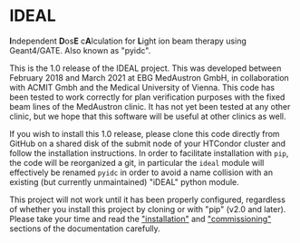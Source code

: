 # IDEAL
**I**ndependent **D**os**E** c**A**lculation for **L**ight ion beam therapy using Geant4/GATE. Also known as "pyidc".

This is the 1.0 release of the IDEAL project. This was developed between
February 2018 and March 2021 at EBG MedAustron GmbH, in collaboration with
ACMIT Gmbh and the Medical University of Vienna.  This code has been tested to
work correctly for plan verification purposes with the fixed beam lines of the
MedAustron clinic. It has not yet been tested at any other clinic, but we hope
that this software will be useful at other clinics as well.

If you wish to install this 1.0 release, please clone this code directly from
GitHub on a shared disk of the submit node of your HTCondor cluster and follow
the installation instructions.  In order to facilitate installation with `pip`,
the code will be reorganized a git, in particular the `ideal` module will
effectively be renamed `pyidc` in order to avoid a name collision with an
existing (but currently unmaintained) "iDEAL" python module.

This project will not work until it has been properly configured, regardless of
whether you install this project by cloning or with "pip" (v2.0 and later).
Please take your time and read the ["installation"](https://pyidc.readthedocs.io/en/latest/installation/index.html>)
and ["commissioning"](https://pyidc.readthedocs.io/en/latest/commissioning/index.html) sections of the documentation carefully.
